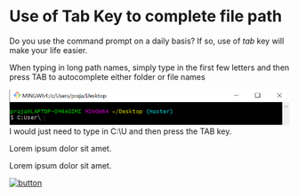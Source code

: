 # Use of Tab Key to complete file path

Do you use the command prompt on a daily basis? If so, use of *tab* key will make your life easier.

When typing in long path names, simply type in the first few letters and then press TAB to autocomplete either folder or file names

![See image](https://github.com/prajaktavpendse/projectpractice/blob/master/Images/Use_of_tab_key.PNG)
I would just need to type in C:\U and then press the TAB key.

Lorem ipsum dolor sit amet.

Lorem ipsum dolor sit amet.

[![button](https://cms-assets.tutsplus.com/uploads/users/53/posts/19417/image/metallicbuttons.png)](https://mattermost.com)